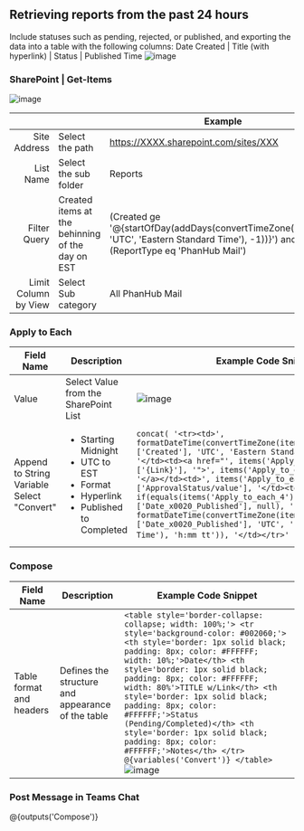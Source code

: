 ## Retrieving reports from the past 24 hours
Include statuses such as pending, rejected, or published, and exporting the data into a table with the following columns: Date Created | Title (with hyperlink) | Status | Published Time
![image](https://github.com/user-attachments/assets/2edc8328-4023-43f4-bc64-2953629debb6)

### SharePoint | Get-Items
![image](https://github.com/user-attachments/assets/724f6029-ae5c-4894-85b2-c2a83288e677)

|  |  | Example |
|-------:|-------------------|---------------|
|Site Address | Select the path | https://XXXX.sharepoint.com/sites/XXX |
|List Name| Select the sub folder | Reports              |
|Filter Query| Created items at the behinning of the day on EST | (Created ge '@{startOfDay(addDays(convertTimeZone(utcNow(), 'UTC', 'Eastern Standard Time'), -1))}') and (ReportType eq 'PhanHub Mail') | 
|Limit Column by View | Select Sub category | All PhanHub Mail | 

### Apply to Each

| Field Name                         | Description                                 | Example Code Snippet                                                                                           |
|------------------------------------|---------------------------------------------|-----------------------------------------------------------------------------------------------------------------------------------------------------------------------------------------------------------------------------------------------------------------------------------------------------------------------------------------------------------------------|
| Value                              | Select Value from the SharePoint List       | ![image](https://github.com/user-attachments/assets/da34d095-5b88-4d15-aefd-3175bb7b37c8)                                                                                                                                                                                                                                     |
| Append to String Variable <br> Select "Convert" | <ul><li>Starting Midnight</li><li>UTC to EST</li><li>Format</li><li>Hyperlink</li><li>Published to Completed</li></ul> | ```concat( '<tr><td>', formatDateTime(convertTimeZone(items('Apply_to_each_4')?['Created'], 'UTC', 'Eastern Standard Time'), 'M/d'), '</td><td><a href="', items('Apply_to_each_4')?['{Link}'], '">', items('Apply_to_each_4')?['Title'], '</a></td><td>', items('Apply_to_each_4')?['ApprovalStatus/value'], '</td><td>', if(equals(items('Apply_to_each_4')?['Date_x0020_Published'], null), '', formatDateTime(convertTimeZone(items('Apply_to_each_4')?['Date_x0020_Published'], 'UTC', 'Eastern Standard Time'), 'h:mm tt')), '</td></tr>' ) ``` ![image](https://github.com/user-attachments/assets/b0ba9365-bdc6-49bb-8b19-e0f0e53af56d) |

### Compose
| Field Name         | Description             | Example Code Snippet                                                                                                                                                                                                                                                                                                                               |
|---------------------|-------------------------|---------------------------------------------------------------------------------------------------------------------------------------------------------------------------------------------------------------------------------------------------------------------------------------------------------------------------------------------------|
| Table format and headers | Defines the structure and appearance of the table | ```<table style='border-collapse: collapse; width: 100%;'> <tr style='background-color: #002060;'> <th style='border: 1px solid black; padding: 8px; color: #FFFFFF; width: 10%;'>Date</th> <th style='border: 1px solid black; padding: 8px; color: #FFFFFF; width: 80%'>TITLE w/Link</th> <th style='border: 1px solid black; padding: 8px; color: #FFFFFF;'>Status (Pending/Completed)</th> <th style='border: 1px solid black; padding: 8px; color: #FFFFFF;'>Notes</th> </tr> @{variables('Convert')} </table>``` ![image](https://github.com/user-attachments/assets/8d118677-cd01-494f-ac6b-8412ff23c2b6) |

### Post Message in Teams Chat
@{outputs('Compose')}
